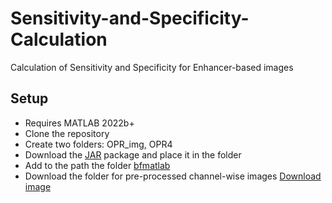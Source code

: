 # Sensitivity-and-Specificity-Calculation
Calculation of Sensitivity and Specificity for Enhancer-based images

## Setup
- Requires MATLAB 2022b+
- Clone the repository
- Create two folders: OPR_img, OPR4
- Download the [JAR](https://drive.google.com/file/d/1QsUZE0iuNcTvmb4uFuyjx8QumM7EAAY4/view?usp=sharing) package and place it in the folder
- Add to the path the folder [bfmatlab](https://github.com/MitraLab-Organization/Sensitivity-and-Specificity-Calculation/tree/main/bfmatlab/bfmatlab)
- Download the folder for pre-processed channel-wise images [Download image](https://drive.google.com/drive/folders/1jow6-PwMH-pGd_4WXsnIezbj2LBiIAbP?usp=drive_link)
